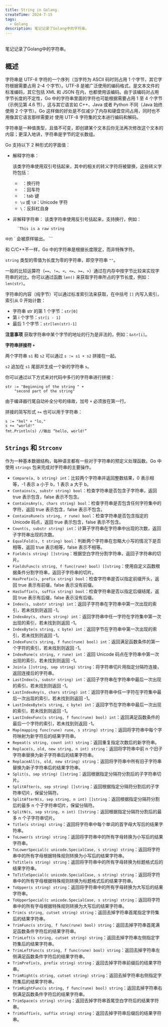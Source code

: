 ```yaml
---
title: String in Golang.
createTime: 2024-7-15
tags:
  - Golang
description: 笔记记录了Golang中的字符串。
---
```

<br> 笔记记录了Golang中的字符串。
<!-- more -->

## 概述

字符串是 UTF-8 字符的一个序列（当字符为 ASCII 码时则占用 1 个字节，其它字符根据需要占用 2-4 个字节）。UTF-8 是被广泛使用的编码格式，是文本文件的标准编码，其它包括 XML 和 JSON 在内，也都使用该编码。由于该编码对占用字节长度的不定性，Go 中的字符串里面的字符也可能根据需要占用 1 至 4 个字节（示例见第 4.6 节），这与其它语言如 C++、Java 或者 Python 不同（Java 始终使用 2 个字节）。Go 这样做的好处是不仅减少了内存和硬盘空间占用，同时也不用像其它语言那样需要对
使用 UTF-8 字符集的文本进行编码和解码。

字符串是一种值类型，且值不可变，即创建某个文本后你无法再次修改这个文本的内容；更深入地讲，字符串是字节的定长数组。

Go 支持以下 2 种形式的字面值：

- 解释字符串：

    该类字符串使用双引号括起来，其中的相关的转义字符将被替换，这些转义字符包括：
    
    - `
`：换行符
    - ``：回车符
    - `	`：tab 键
    - `\u` 或 `\U`：Unicode 字符
    - `\`：反斜杠自身
- 非解释字符串：
	该类字符串使用反引号括起来，支持换行，例如：
    
    ```Golang
      `This is a raw string 
` 中的 `
\` 会被原样输出。
    ```

和 C/C++不一样，Go 中的字符串是根据长度限定，而非特殊字符` `。

`string` 类型的零值为长度为零的字符串，即空字符串 `""`。

一般的比较运算符（`==`、`!=`、`<`、`<=`、`>=`、`>`）通过在内存中按字节比较来实现字符串的对比。你可以通过函数 `len()` 来获取字符串所占的字节长度，例如：`len(str)`。

字符串的内容（纯字节）可以通过标准索引法来获取，在中括号 `[]` 内写入索引，索引从 0 开始计数：

- 字符串 str 的第 1 个字节：`str[0]`
- 第 i 个字节：`str[i - 1]`
- 最后 1 个字节：`str[len(str)-1]`

**注意事项** 获取字符串中某个字节的地址的行为是非法的，例如：`&str[i]`。

**字符串拼接符 `+`**

两个字符串 `s1` 和 `s2` 可以通过 `s := s1 + s2` 拼接在一起。

`s2` 追加在 `s1` 尾部并生成一个新的字符串 `s`。

你可以通过以下方式来对代码中多行的字符串进行拼接：

```Golang
str := "Beginning of the string " +
	"second part of the string"
```

由于编译器行尾自动补全分号的缘故，加号 `+` 必须放在第一行。

拼接的简写形式 `+=` 也可以用于字符串：

```Golang
s := "hel" + "lo,"
s += "world!"
fmt.Println(s) //输出 “hello, world!”
```

## `Strings` 和 `Strconv`

作为一种基本数据结构，每种语言都有一些对于字符串的预定义处理函数。Go 中使用 `strings` 包来完成对字符串的主要操作。

- `Compare(a, b string) int`：比较两个字符串并返回整数结果，0 表示相等，-1 表示 a 小于 b，1 表示 a 大于 b。
- `Contains(s, substr string) bool`：检查字符串是否包含子字符串，返回 true 表示包含，false 表示不包含。
- `ContainsAny(s, chars string) bool`：检查字符串是否包含任何字符集中的字符，返回 true 表示包含，false 表示不包含。
- `ContainsRune(s string, r rune) bool`：检查字符串是否包含指定的 Unicode 码点，返回 true 表示包含，false 表示不包含。
- `Count(s, substr string) int`：计算子字符串在字符串中出现的次数，返回子字符串出现的次数。
- `EqualFold(s, t string) bool`：判断两个字符串在忽略大小写的情况下是否相等，返回 true 表示相等，false 表示不相等。
- `Fields(s string) []string`：根据空白字符分割字符串，返回子字符串的切片。
- `FieldsFunc(s string, f func(rune) bool) []string`：使用自定义函数根据条件分割字符串，返回子字符串的切片。
- `HasPrefix(s, prefix string) bool`：检查字符串是否以指定前缀开头，返回 true 表示有前缀，false 表示没有前缀。
- `HasSuffix(s, suffix string) bool`：检查字符串是否以指定后缀结尾，返回 true 表示有后缀，false 表示没有后缀。
- `Index(s, substr string) int`：返回子字符串在字符串中第一次出现的索引，若未找到则返回 -1。
- `IndexAny(s, chars string) int`：返回字符串中任一字符在字符集中第一次出现的索引，若未找到则返回 -1。
- `IndexByte(s string, c byte) int`：返回字节在字符串中第一次出现的索引，若未找到则返回 -1。
- `IndexFunc(s string, f func(rune) bool) int`：返回满足函数条件的第一个字符的索引，若未找到则返回 -1。
- `IndexRune(s string, r rune) int`：返回 Unicode 码点在字符串中第一次出现的索引，若未找到则返回 -1。
- `Join(a []string, sep string) string`：将字符串切片用指定分隔符连接，返回连接后的字符串。
- `LastIndex(s, substr string) int`：返回子字符串在字符串中最后一次出现的索引，若未找到则返回 -1。
- `LastIndexAny(s, chars string) int`：返回字符串中任一字符在字符集中最后一次出现的索引，若未找到则返回 -1。
- `LastIndexByte(s string, c byte) int`：返回字节在字符串中最后一次出现的索引，若未找到则返回 -1。
- `LastIndexFunc(s string, f func(rune) bool) int`：返回满足函数条件的最后一个字符的索引，若未找到则返回 -1。
- `Map(mapping func(rune) rune, s string) string`：返回将字符串中每个字符映射为新字符后的结果字符串。
- `Repeat(s string, count int) string`：返回重复指定次数后的新字符串。
- `Replace(s, old, new string, n int) string`：返回将字符串中前 n 个旧子字符串替换为新子字符串后的结果字符串。
- `ReplaceAll(s, old, new string) string`：返回将字符串中所有旧子字符串替换为新子字符串后的结果字符串。
- `Split(s, sep string) []string`：返回根据指定分隔符分割后的子字符串切片。
- `SplitAfter(s, sep string) []string`：返回根据指定分隔符分割后的子字符串切片，保留分隔符。
- `SplitAfterN(s, sep string, n int) []string`：返回根据指定分隔符分割后的最多 n 个子字符串切片，保留分隔符。
- `SplitN(s, sep string, n int) []string`：返回根据指定分隔符分割后的最多 n 个子字符串切片。
- `Title(s string) string`：返回将字符串中每个单词的首字母大写后的结果字符串。
- `ToLower(s string) string`：返回将字符串中的所有字母转换为小写后的结果字符串。
- `ToLowerSpecial(c unicode.SpecialCase, s string) string`：返回将字符串中的所有字母根据特殊规则转换为小写后的结果字符串。
- `ToTitle(s string) string`：返回将字符串中的所有字母转换为标题格式后的结果字符串。
- `ToTitleSpecial(c unicode.SpecialCase, s string) string`：返回将字符串中的所有字母根据特殊规则转换为标题格式后的结果字符串。
- `ToUpper(s string) string`：返回将字符串中的所有字母转换为大写后的结果字符串。
- `ToUpperSpecial(c unicode.SpecialCase, s string) string`：返回将字符串中的所有字母根据特殊规则转换为大写后的结果字符串。
- `Trim(s string, cutset string) string`：返回去掉字符串首尾指定字符集后的结果字符串。
- `TrimFunc(s string, f func(rune) bool) string`：返回去掉字符串首尾满足函数条件字符后的结果字符串。
- `TrimLeft(s string, cutset string) string`：返回去掉字符串左侧指定字符集后的结果字符串。
- `TrimLeftFunc(s string, f func(rune) bool) string`：返回去掉字符串左侧满足函数条件字符后的结果字符串。
- `TrimPrefix(s, prefix string) string`：返回去掉字符串前缀后的结果字符串。
- `TrimRight(s string, cutset string) string`：返回去掉字符串右侧指定字符集后的结果字符串。
- `TrimRightFunc(s string, f func(rune) bool) string`：返回去掉字符串右侧满足函数条件字符后的结果字符串。
- `TrimSpace(s string) string`：返回去掉字符串首尾空白字符后的结果字符串。
- `TrimSuffix(s, suffix string) string`：返回去掉字符串后缀后的结果字符串。
